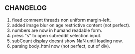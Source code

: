 ## CHANGELOG

1. fixed comment threads non uniform margin-left.
2. added image blur on age restrictive content (not perfect).
3. numbers are now in humand readable form.
4. press "s" to open subreddit selection input.
5. subCount display doesnt show NaN until loading now.
6. parsing body_html now (not perfect, out of div).
